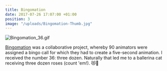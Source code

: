```yaml
---
title: Bingomation
date: 2017-07-26 17:07:00 +01:00
position: 3
image: "/uploads/Bingomation-Thumb.jpg"
---
```


![Bingomation_36.gif](/uploads/Bingomation_36.gif)

[Bingomation](http://www.bingomation.com/) was a collaborative project, whereby 90 animators were assigned a bingo call for which they had to create a five-second animation. I received the number 36: three dozen. Naturally that led me to a ballerina cat receiving three dozen roses (count 'em!). 😻🌹